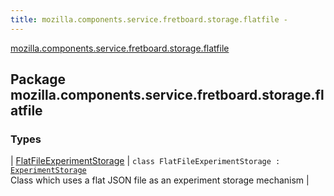 ```yaml
---
title: mozilla.components.service.fretboard.storage.flatfile - 
---
```


[mozilla.components.service.fretboard.storage.flatfile](./index.html)

## Package mozilla.components.service.fretboard.storage.flatfile

### Types

| [FlatFileExperimentStorage](-flat-file-experiment-storage/index.html) | `class FlatFileExperimentStorage : `[`ExperimentStorage`](../mozilla.components.service.fretboard/-experiment-storage/index.html)<br>Class which uses a flat JSON file as an experiment storage mechanism |

